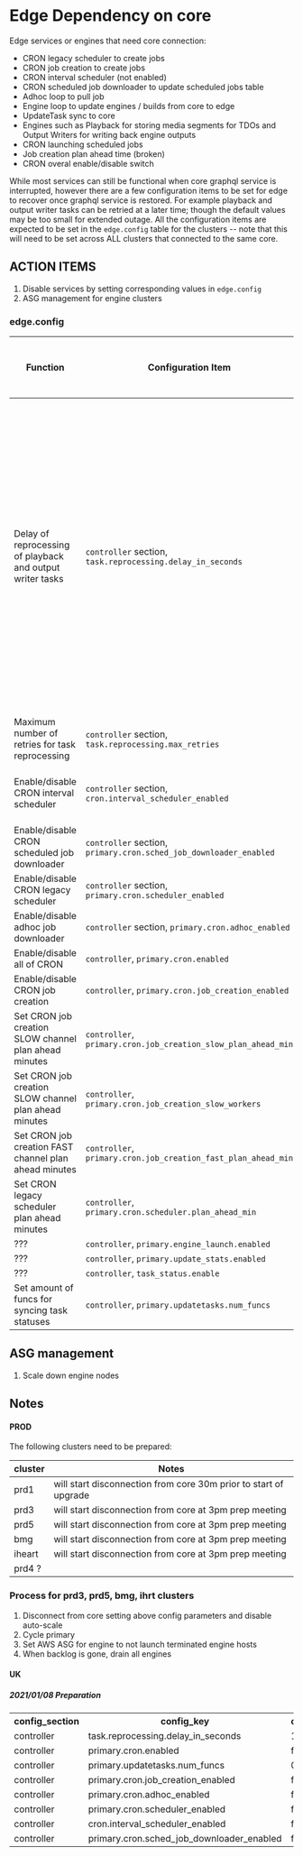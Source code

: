 
# Edge Dependency on core

Edge services or engines that need core connection:

* CRON legacy scheduler to create jobs
* CRON job creation to create jobs
* CRON interval scheduler (not enabled)
* CRON scheduled job downloader to update scheduled jobs table
* Adhoc loop to pull job
* Engine loop to update engines / builds from core to edge
* UpdateTask sync to core
* Engines such as Playback for storing media segments for TDOs and Output Writers for writing back engine outputs
* CRON launching scheduled jobs
* Job creation plan ahead time (broken)
* CRON overal enable/disable switch


While most services can still be functional when core graphql service is interrupted, however 
there are a few configuration items to be set for edge to recover once graphql service is restored.
For example playback and output writer tasks can be retried at a later time; though the default values
may be too small for extended outage.  All the configuration items are expected to be set in the `edge.config`
table for the clusters -- note that this will need to be set across ALL clusters that connected to the same core.

## ACTION ITEMS

1.  Disable services by setting corresponding values in `edge.config`
1.  ASG management for engine clusters


### edge.config 
 

| Function | Configuration Item | Note | Setting to prepare for outage | Reset after outage is finished |
|----------|--------------------|-----------------|--------|------|
| Delay of reprocessing of playback and output writer tasks | `controller` section,  `task.reprocessing.delay_in_seconds` | default is `300` (seconds).  For extended outage, this should be set to 50 to 75% of the expected outage in seconds.  Note there are the 3-day maximum age of the data for these tasks so the maximum should be < 2 days in seconds   | ||
| Maximum number of retries for task reprocessing | `controller` section, `task.reprocessing.max_retries` | default is 3.  And can be left as is |||
| Enable/disable CRON interval scheduler | `controller` section, `cron.interval_scheduler_enabled` | default is false, should be set to false |||
| Enable/disable CRON scheduled job downloader | `controller` section, `primary.cron.sched_job_downloader_enabled` | should be set to true |||
| Enable/disable CRON legacy scheduler | `controller` section, `primary.cron.scheduler_enabled` | should be set to true |||
| Enable/disable adhoc job downloader | `controller` section, `primary.cron.adhoc_enabled` | should be set to true |||
| Enable/disable all of CRON | `controller`, `primary.cron.enabled` | should be set to true |||
| Enable/disable CRON job creation | `controller`, `primary.cron.job_creation_enabled` | should be set to true |||
| Set CRON job creation SLOW channel plan ahead minutes | `controller`, `primary.cron.job_creation_slow_plan_ahead_min` | defaults to 180 (3h) |1440|180|
| Set CRON job creation SLOW channel plan ahead minutes | `controller`, `primary.cron.job_creation_slow_workers` | defaults to 20 |40|24|
| Set CRON job creation FAST channel plan ahead minutes | `controller`, `primary.cron.job_creation_fast_plan_ahead_min` | defaults to 30 (30m) |||
| Set CRON legacy scheduler plan ahead minutes | `controller`, `primary.cron.scheduler.plan_ahead_min` | defaults to 180 (3h) |
| ??? | `controller`, `primary.engine_launch.enabled` | ??? |
| ??? | `controller`, `primary.update_stats.enabled` | ??? |
| ??? | `controller`, `task_status.enable` | ??? |
| Set amount of funcs for syncing task statuses | `controller`, `primary.updatetasks.num_funcs`| defaults to 5 | | 0


## ASG management


1. Scale down engine nodes




## Notes

#### PROD

The following clusters need to be prepared:


| cluster | Notes |
|---------|-------|
| prd1 |will start disconnection from core 30m prior to start of upgrade|
| prd3 |will start disconnection from core at 3pm prep meeting|
| prd5 |will start disconnection from core at 3pm prep meeting|
| bmg |will start disconnection from core at 3pm prep meeting| 
| iheart |will start disconnection from core at 3pm prep meeting|
| prd4 ? ||

### Process for prd3, prd5, bmg, ihrt clusters
1. Disconnect from core setting above config parameters and disable auto-scale
1. Cycle primary
1. Set AWS ASG for engine to not launch terminated engine hosts
1. When backlog is gone, drain all engines

#### UK 

##### 2021/01/08 Preparation

<table>
	<tr>
		<th>config_section</th>
		<th>config_key</th>
		<th>config_value</th>
		<th>kvp</th>
		<th>created_date_time</th>
		<th>modified_date_time</th>
		<th>service_id</th>
		<th>engine_id</th>
	</tr>
	<tr>
		<td>controller</td>
		<td>task.reprocessing.delay_in_seconds</td>
		<td>1800</td>
		<td>{}</td>
		<td>1610157550</td>
		<td>1610157550</td>
		<td><i>NULL</i></td>
		<td><i>NULL</i></td>
	</tr>
	<tr>
		<td>controller</td>
		<td>primary.cron.enabled</td>
		<td>false</td>
		<td>{}</td>
		<td>1610156320</td>
		<td>1610157406</td>
		<td><i>NULL</i></td>
		<td><i>NULL</i></td>
	</tr>
	<tr>
		<td>controller</td>
		<td>primary.updatetasks.num_funcs</td>
		<td>0</td>
		<td>{}</td>
		<td>1610157228</td>
		<td>1610157228</td>
		<td><i>NULL</i></td>
		<td><i>NULL</i></td>
	</tr>
	<tr>
		<td>controller</td>
		<td>primary.cron.job_creation_enabled</td>
		<td>false</td>
		<td>{}</td>
		<td>1589809858</td>
		<td>1610157031</td>
		<td><i>NULL</i></td>
		<td><i>NULL</i></td>
	</tr>
	<tr>
		<td>controller</td>
		<td>primary.cron.adhoc_enabled</td>
		<td>false</td>
		<td>{}</td>
		<td>1597727031</td>
		<td>1610156954</td>
		<td><i>NULL</i></td>
		<td><i>NULL</i></td>
	</tr>
	<tr>
		<td>controller</td>
		<td>primary.cron.scheduler_enabled</td>
		<td>false</td>
		<td>{}</td>
		<td>1610156289</td>
		<td>1610156289</td>
		<td><i>NULL</i></td>
		<td><i>NULL</i></td>
	</tr>
	<tr>
		<td>controller</td>
		<td>cron.interval_scheduler_enabled</td>
		<td>false</td>
		<td>{}</td>
		<td>1610156248</td>
		<td>1610156248</td>
		<td><i>NULL</i></td>
		<td><i>NULL</i></td>
	</tr>
	<tr>
		<td>controller</td>
		<td>primary.cron.sched_job_downloader_enabled</td>
		<td>false</td>
		<td>{}</td>
		<td>1600366373</td>
		<td>1610156188</td>
		<td><i>NULL</i></td>
		<td><i>NULL</i></td>
	</tr>
</table>



 
